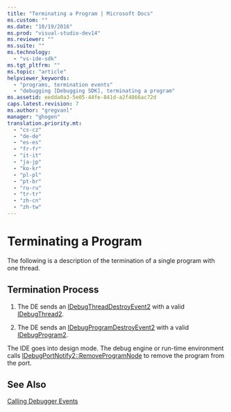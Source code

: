 ```yaml
---
title: "Terminating a Program | Microsoft Docs"
ms.custom: ""
ms.date: "10/19/2016"
ms.prod: "visual-studio-dev14"
ms.reviewer: ""
ms.suite: ""
ms.technology: 
  - "vs-ide-sdk"
ms.tgt_pltfrm: ""
ms.topic: "article"
helpviewer_keywords: 
  - "programs, termination events"
  - "debugging [Debugging SDK], terminating a program"
ms.assetid: eedda0a3-5e05-44fe-841d-a2f4866ac72d
caps.latest.revision: 7
ms.author: "gregvanl"
manager: "ghogen"
translation.priority.mt: 
  - "cs-cz"
  - "de-de"
  - "es-es"
  - "fr-fr"
  - "it-it"
  - "ja-jp"
  - "ko-kr"
  - "pl-pl"
  - "pt-br"
  - "ru-ru"
  - "tr-tr"
  - "zh-cn"
  - "zh-tw"
---
```

# Terminating a Program
The following is a description of the termination of a single program with one thread.  
  
## Termination Process  
  
1.  The DE sends an [IDebugThreadDestroyEvent2](../extensibility-debugger-reference/idebugthreaddestroyevent2.md) with a valid [IDebugThread2](../extensibility-debugger-reference/idebugthread2.md).  
  
2.  The DE sends an [IDebugProgramDestroyEvent2](../extensibility-debugger-reference/idebugprogramdestroyevent2.md) with a valid [IDebugProgram2](../extensibility-debugger-reference/idebugprogram2.md).  
  
 The IDE goes into design mode. The debug engine or run-time environment calls [IDebugPortNotify2::RemoveProgramNode](../extensibility-debugger-reference/idebugportnotify2--removeprogramnode.md) to remove the program from the port.  
  
## See Also  
 [Calling Debugger Events](../extensibility-debugger/calling-debugger-events.md)